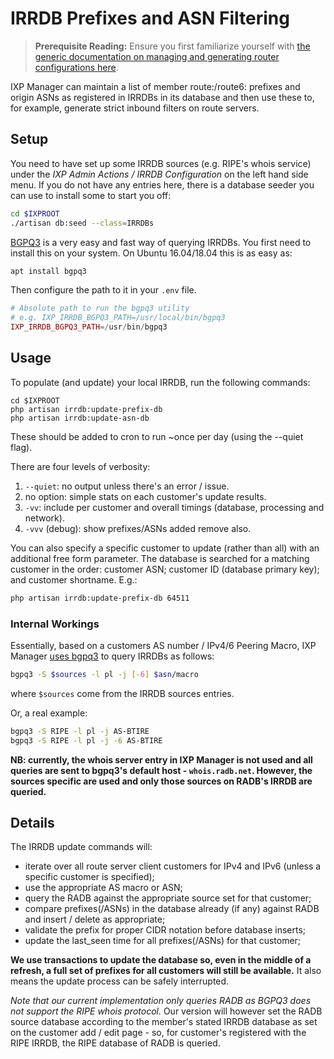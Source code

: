 # IRRDB Prefixes and ASN Filtering

> **Prerequisite Reading:** Ensure you first familiarize yourself with [the generic documentation on managing and generating router configurations here](routers.md).

IXP Manager can maintain a list of member route:/route6: prefixes and origin ASNs as registered in IRRDBs in its database and then use these to, for example, generate strict inbound filters on route servers.

## Setup

You need to have set up some IRRDB sources (e.g. RIPE's whois service) under the *IXP Admin Actions / IRRDB Configuration* on the left hand side menu. If you do not have any entries here, there is a database seeder you can use to install some to start you off:

```sh
cd $IXPROOT
./artisan db:seed --class=IRRDBs
```

[BGPQ3](https://github.com/snar/bgpq3) is a very easy and fast way of querying IRRDBs. You first need to install this on your system. On Ubuntu 16.04/18.04 this is as easy as:

```sh
apt install bgpq3
```

Then configure the path to it in your `.env` file.

```php
# Absolute path to run the bgpq3 utility
# e.g. IXP_IRRDB_BGPQ3_PATH=/usr/local/bin/bgpq3
IXP_IRRDB_BGPQ3_PATH=/usr/bin/bgpq3
```

## Usage

To populate (and update) your local IRRDB, run the following commands:

```
cd $IXPROOT
php artisan irrdb:update-prefix-db
php artisan irrdb:update-asn-db
```

These should be added to cron to run ~once per day (using the --quiet flag).

There are four levels of verbosity:

1. `--quiet`: no output unless there's an error / issue.
2. no option: simple stats on each customer's update results.
3. `-vv`: include per customer and overall timings (database, processing and network).
4. `-vvv` (debug): show prefixes/ASNs added remove also.

You can also specify a specific customer to update (rather than all) with an additional free form parameter. The database is searched for a matching customer in the order: customer ASN; customer ID (database primary key); and customer shortname. E.g.:

```sh
php artisan irrdb:update-prefix-db 64511
```

### Internal Workings

Essentially, based on a customers AS number / IPv4/6 Peering Macro, IXP Manager [uses bgpq3](https://github.com/snar/bgpq3) to query IRRDBs as follows:

```bash
bgpq3 -S $sources -l pl -j [-6] $asn/macro
```

where `$sources` come from the IRRDB sources entries.

Or, a real example:

```bash
bgpq3 -S RIPE -l pl -j AS-BTIRE
bgpq3 -S RIPE -l pl -j -6 AS-BTIRE
```


**NB: currently, the whois server entry in IXP Manager is not used and all queries are sent to bgpq3's default host - `whois.radb.net`. However, the sources specific are used and only those sources on RADB's IRRDB are queried.**


## Details

The IRRDB update commands will:

* iterate over all route server client customers for IPv4 and IPv6 (unless a specific customer is specified);
* use the appropriate AS macro or ASN;
* query the RADB against the appropriate source set for that customer;
* compare prefixes(/ASNs) in the database already (if any) against RADB and insert / delete as appropriate;
* validate the prefix for proper CIDR notation before database inserts;
* update the last_seen time for all prefixes(/ASNs) for that customer;

**We use transactions to update the database so, even in the middle of a refresh, a full set of prefixes for all customers will still be available.** It also means the update process can be safely interrupted.

*Note that our current implementation only queries RADB as BGPQ3 does not support the RIPE whois protocol.* Our version will however set the RADB source database according to the member's stated IRRDB database as set on the customer add / edit page - so, for customer's registered with the RIPE IRRDB, the RIPE database of RADB is queried.
